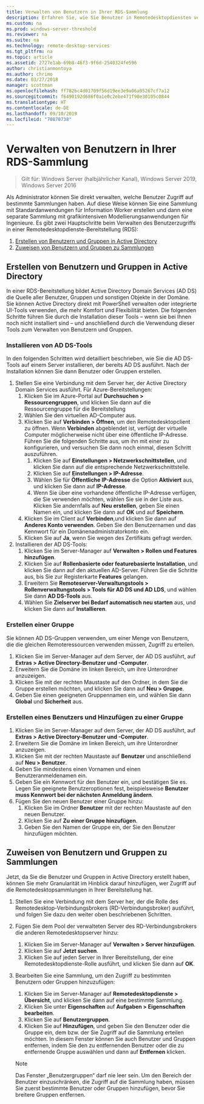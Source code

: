```yaml
---
title: Verwalten von Benutzern in Ihrer RDS-Sammlung
description: Erfahren Sie, wie Sie Benutzer in Remotedesktopdiensten verwalten.
ms.custom: na
ms.prod: windows-server-threshold
ms.reviewer: na
ms.suite: na
ms.technology: remote-desktop-services
ms.tgt_pltfrm: na
ms.topic: article
ms.assetid: 2727e1ab-69b8-46f3-9f6d-2540324fe596
author: christianmontoya
ms.author: chrimo
ms.date: 03/27/2018
manager: scottman
ms.openlocfilehash: ff782bc4d01709f56d19ee3e9a06a95267cf7a12
ms.sourcegitcommit: f6490192d686f0a1e0c2ebe471f98e30105c0844
ms.translationtype: HT
ms.contentlocale: de-DE
ms.lasthandoff: 09/10/2019
ms.locfileid: "70870738"
---
```

# <a name="manage-users-in-your-rds-collection"></a>Verwalten von Benutzern in Ihrer RDS-Sammlung

>Gilt für: Windows Server (halbjährlicher Kanal), Windows Server 2019, Windows Server 2016

Als Administrator können Sie direkt verwalten, welche Benutzer Zugriff auf bestimmte Sammlungen haben. Auf diese Weise können Sie eine Sammlung mit Standardanwendungen für Information Worker erstellen und dann eine separate Sammlung mit grafikintensiven Modellierungsanwendungen für Ingenieure. Es gibt zwei Hauptschritte beim Verwalten des Benutzerzugriffs in einer Remotedesktopdienste-Bereitstellung (RDS):

1.  [Erstellen von Benutzern und Gruppen in Active Directory](#create-your-users-and-groups-in-active-directory)
2.  [Zuweisen von Benutzern und Gruppen zu Sammlungen](#assign-users-and-groups-to-collections)


## <a name="create-your-users-and-groups-in-active-directory"></a>Erstellen von Benutzern und Gruppen in Active Directory

In einer RDS-Bereitstellung bildet Active Directory Domain Services (AD DS) die Quelle aller Benutzer, Gruppen und sonstigen Objekte in der Domäne. Sie können Active Directory direkt mit PowerShell verwalten oder integrierte UI-Tools verwenden, die mehr Komfort und Flexibilität bieten. Die folgenden Schritte führen Sie durch die Installation dieser Tools – wenn sie bei Ihnen noch nicht installiert sind – und anschließend durch die Verwendung dieser Tools zum Verwalten von Benutzern und Gruppen.

### <a name="install-ad-ds-tools"></a>Installieren von AD DS-Tools

In den folgenden Schritten wird detailliert beschrieben, wie Sie die AD DS-Tools auf einem Server installieren, der bereits AD DS ausführt. Nach der Installation können Sie dann Benutzer oder Gruppen erstellen.

1. Stellen Sie eine Verbindung mit dem Server her, der Active Directory Domain Services ausführt. Für Azure-Bereitstellungen:
   1. Klicken Sie im Azure-Portal auf **Durchsuchen > Ressourcengruppen**, und klicken Sie dann auf die Ressourcengruppe für die Bereitstellung
   2. Wählen Sie den virtuellen AD-Computer aus.
   3. Klicken Sie auf **Verbinden > Öffnen**, um den Remotedesktopclient zu öffnen. Wenn **Verbinden** abgeblendet ist, verfügt der virtuelle Computer möglicherweise nicht über eine öffentliche IP-Adresse. Führen Sie die folgenden Schritte aus, um ihn mit einer zu konfigurieren, und versuchen Sie dann noch einmal, diesen Schritt auszuführen.
      1. Klicken Sie auf **Einstellungen > Netzwerkschnittstellen**, und klicken Sie dann auf die entsprechende Netzwerkschnittstelle.
      2. Klicken Sie auf **Einstellungen > IP-Adresse**.
      3. Wählen Sie für **Öffentliche IP-Adresse** die Option **Aktiviert** aus, und klicken Sie dann auf **IP-Adresse**.
      4. Wenn Sie über eine vorhandene öffentliche IP-Adresse verfügen, die Sie verwenden möchten, wählen Sie sie in der Liste aus. Klicken Sie andernfalls auf **Neu erstellen**, geben Sie einen Namen ein, und klicken Sie dann auf **OK** und auf **Speichern**.
   4. Klicken Sie im Client auf **Verbinden**,und klicken Sie dann auf **Anderes Konto verwenden**. Geben Sie den Benutzernamen und das Kennwort für ein Domänenadministratorkonto ein.
   5. Klicken Sie auf **Ja**, wenn Sie wegen des Zertifikats gefragt werden.
2. Installieren der AD DS-Tools:
   1. Klicken Sie im Server-Manager auf **Verwalten > Rollen und Features hinzufügen**.
   2. Klicken Sie auf **Rollenbasierte oder featurebasierte Installation**, und klicken Sie dann auf den aktuellen AD-Server. Führen Sie die Schritte aus, bis Sie zur Registerkarte **Features** gelangen.
   3. Erweitern Sie **Remoteserver-Verwaltungstools > Rollenverwaltungstools > Tools für AD DS und AD LDS**, und wählen Sie dann **AD DS-Tools** aus.
   4. Wählen Sie **Zielserver bei Bedarf automatisch neu starten** aus, und klicken Sie dann auf **Installieren**.

### <a name="create-a-group"></a>Erstellen einer Gruppe

Sie können AD DS-Gruppen verwenden, um einer Menge von Benutzern, die die gleichen Remoteressourcen verwenden müssen, Zugriff zu erteilen.

1. Klicken Sie im Server-Manager auf dem Server, der AD DS ausführt, auf **Extras > Active Directory-Benutzer und -Computer**.
2. Erweitern Sie die Domäne im linken Bereich, um ihre Unterordner anzuzeigen.
3. Klicken Sie mit der rechten Maustaste auf den Ordner, in dem Sie die Gruppe erstellen möchten, und klicken Sie dann auf **Neu > Gruppe**.
4. Geben Sie einen geeigneten Gruppennamen ein, und wählen Sie dann **Global** und **Sicherheit** aus.

### <a name="create-a-user-and-add-to-a-group"></a>Erstellen eines Benutzers und Hinzufügen zu einer Gruppe
1. Klicken Sie im Server-Manager auf dem Server, der AD DS ausführt, auf **Extras > Active Directory-Benutzer und -Computer**.
2. Erweitern Sie die Domäne im linken Bereich, um ihre Unterordner anzuzeigen.
3. Klicken Sie mit der rechten Maustaste auf **Benutzer** und anschließend auf **Neu > Benutzer**.
4. Geben Sie mindestens einen Vornamen und einen Benutzeranmeldenamen ein.
5. Geben Sie ein Kennwort für den Benutzer ein, und bestätigen Sie es. Legen Sie geeignete Benutzeroptionen fest, beispielsweise **Benutzer muss Kennwort bei der nächsten Anmeldung ändern**.
6. Fügen Sie den neuen Benutzer einer Gruppe hinzu:
   1. Klicken Sie im Ordner **Benutzer** mit der rechten Maustaste auf den neuen Benutzer.
   2. Klicken Sie auf **Zu einer Gruppe hinzufügen**.
   3. Geben Sie den Namen der Gruppe ein, der Sie den Benutzer hinzufügen möchten.

## <a name="assign-users-and-groups-to-collections"></a>Zuweisen von Benutzern und Gruppen zu Sammlungen
Jetzt, da Sie die Benutzer und Gruppen in Active Directory erstellt haben, können Sie mehr Granularität im Hinblick darauf hinzufügen, wer Zugriff auf die Remotedesktopsammlungen in Ihrer Bereitstellung hat.

1. Stellen Sie eine Verbindung mit dem Server her, der die Rolle des Remotedesktop-Verbindungsbrokers (RD-Verbindungsbroker) ausführt, und folgen Sie dazu den weiter oben beschriebenen Schritten.
2. Fügen Sie dem Pool der verwalteten Server des RD-Verbindungsbrokers die anderen Remotedesktopserver hinzu:
   1. Klicken Sie im Server-Manager auf **Verwalten > Server hinzufügen**.
   2. Klicken Sie auf **Jetzt suchen**.
   3. Klicken Sie auf jeden Server in Ihrer Bereitstellung, der eine Remotedesktopdienste-Rolle ausführt, und klicken Sie dann auf **OK**.
3. Bearbeiten Sie eine Sammlung, um den Zugriff zu bestimmten Benutzern oder Gruppen hinzuzufügen:
   1. Klicken Sie im Server-Manager auf **Remotedesktopdienste > Übersicht**, und klicken Sie dann auf eine bestimmte Sammlung.
   2. Klicken Sie unter **Eigenschaften** auf **Aufgaben > Eigenschaften bearbeiten**.
   3. Klicken Sie auf **Benutzergruppen**.
   4. Klicken Sie auf **Hinzufügen**, und geben Sie den Benutzer oder die Gruppe ein, dem bzw. der Sie Zugriff auf die Sammlung erteilen möchten. In diesem Fenster können Sie auch Benutzer und Gruppen entfernen, indem Sie den zu entfernenden Benutzer oder die zu entfernende Gruppe auswählen und dann auf **Entfernen** klicken. 
   
   >[!NOTE] 
   > Das Fenster „Benutzergruppen“ darf nie leer sein. Um den Bereich der Benutzer einzuschränken, die Zugriff auf die Sammlung haben, müssen Sie zuerst bestimmte Benutzer oder Gruppen hinzufügen, bevor Sie breitere Gruppen entfernen.